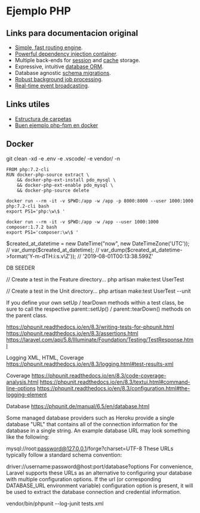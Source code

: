 # Ejemplo PHP

## Links para documentacion original

- [Simple, fast routing engine](https://laravel.com/docs/routing).
- [Powerful dependency injection container](https://laravel.com/docs/container).
- Multiple back-ends for [session](https://laravel.com/docs/session) and [cache](https://laravel.com/docs/cache) storage.
- Expressive, intuitive [database ORM](https://laravel.com/docs/eloquent).
- Database agnostic [schema migrations](https://laravel.com/docs/migrations).
- [Robust background job processing](https://laravel.com/docs/queues).
- [Real-time event broadcasting](https://laravel.com/docs/broadcasting).

## Links utiles

- [Estructura de carpetas](https://laravel.com/docs/5.8/structure)
- [Buen ejemplo php-fpm en docker](https://github.com/BretFisher/php-docker-good-defaults/blob/master/Dockerfile#L44)

## Docker

git clean -xd -e .env -e .vscode/ -e vendor/ -n

```shell
FROM php:7.2-cli
RUN docker-php-source extract \
    && docker-php-ext-install pdo_mysql \
    && docker-php-ext-enable pdo_mysql \
    && docker-php-source delete
```

```shell
docker run --rm -it -v $PWD:/app -w /app -p 8000:8000 --user 1000:1000 php:7.2-cli bash
export PS1='php:\w\$ '

docker run --rm -it -v $PWD:/app -w /app --user 1000:1000 composer:1.7.2 bash
export PS1='composer:\w\$ '
```

$created_at_datetime = new DateTime("now", new DateTimeZone('UTC'));
// var_dump($created_at_datetime);
// var_dump($created_at_datetime->format('Y-m-dTH:i:s.v\Z'));
// '2019-08-01T00:13:38.599Z'

DB SEEDER

// Create a test in the Feature directory...
php artisan make:test UserTest

// Create a test in the Unit directory...
php artisan make:test UserTest --unit

If you define your own setUp / tearDown methods within a test class, be sure to call the respective parent::setUp() / parent::tearDown() methods on the parent class.

https://phpunit.readthedocs.io/en/8.3/writing-tests-for-phpunit.html
https://phpunit.readthedocs.io/en/8.3/assertions.html
https://laravel.com/api/5.8/Illuminate/Foundation/Testing/TestResponse.html

Logging XML, HTML, Coverage
https://phpunit.readthedocs.io/en/8.3/logging.html#test-results-xml

Coverage
https://phpunit.readthedocs.io/en/8.3/code-coverage-analysis.html
https://phpunit.readthedocs.io/en/8.3/textui.html#command-line-options
https://phpunit.readthedocs.io/en/8.3/configuration.html#the-logging-element

Database
https://phpunit.de/manual/6.5/en/database.html

Some managed database providers such as Heroku provide a single database "URL" that contains all of the connection information for the database in a single string. An example database URL may look something like the following:

mysql://root:password@127.0.0.1/forge?charset=UTF-8
These URLs typically follow a standard schema convention:

driver://username:password@host:port/database?options
For convenience, Laravel supports these URLs as an alternative to configuring your database with multiple configuration options. If the url (or corresponding DATABASE_URL environment variable) configuration option is present, it will be used to extract the database connection and credential information.

vendor/bin/phpunit --log-junit tests.xml